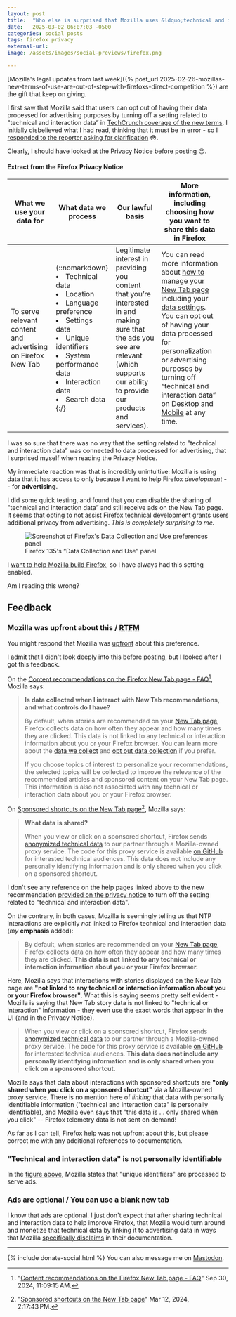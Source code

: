 ```yaml
---
layout: post
title:  "Who else is surprised that Mozilla uses &ldquo;technical and interaction data&rdquo; for advertising purposes on the New Tab Page?"
date:   2025-03-02 06:07:03 -0500
categories: social posts
tags: firefox privacy
external-url:
image: /assets/images/social-previews/firefox.png

---
```


[Mozilla's legal updates from last week]({% post_url 2025-02-26-mozillas-new-terms-of-use-are-out-of-step-with-firefoxs-direct-competition %}) are the gift that keep on giving.

I first saw that Mozilla said that users can opt out of having their data processed for advertising purposes by turning off a setting related to "technical and interaction data” in [TechCrunch coverage of the new terms](https://techcrunch.com/2025/02/28/mozilla-responds-to-backlash-over-new-terms-saying-its-not-using-peoples-data-for-ai/). I initially disbelieved what I had read, thinking that it must be in error - so I [responded to the reporter asking for clarification](https://mastodon.social/@yoasif/114082976581721155) 😳.

Clearly, I should have looked at the Privacy Notice before posting 😔. 

#### Extract from the Firefox Privacy Notice

| What we use your data for                                    | What data we process                                                                                                                                                                                                 | Our lawful basis                                                                                                                                                                              | More information, including choosing how you want to share this data in Firefox                                                                                                                                                                                                         |   |
|--------------------------------------------------------------|----------------------------------------------------------------------------------------------------------------------------------------------------------------------------------------------------------------------|-----------------------------------------------------------------------------------------------------------------------------------------------------------------------------------------------|-----------------------------------------------------------------------------------------------------------------------------------------------------------------------------------------------------------------------------------------------------------------------------------------|---|
| To serve relevant content and advertising on Firefox New Tab | {::nomarkdown}<li>Technical data</li><li>Location</li><li>Language preference</li><li>Settings data</li><li>Unique identifiers</li><li>System performance data</li><li>Interaction data</li><li>Search data</li>{:/} | Legitimate interest in providing you content that  you’re interested in and making sure that the ads you see are relevant  (which supports our ability to provide our products and services). | You can read more information about [how to manage your New Tab page](https://support.mozilla.org/kb/customize-your-new-tab-page) including your [data settings](https://support.mozilla.org/kb/sponsor-privacy). You can opt out of having your data processed for personalization or advertising purposes by turning off “technical and interaction data” on [Desktop](https://support.mozilla.org/kb/technical-and-interaction-data) and [Mobile](https://support.mozilla.org/kb/technical-and-interaction-data) at any time. |   |

I was so sure that there was no way that the setting related to "technical and interaction data” was connected to data processed for advertising, that I surprised myself when reading the Privacy Notice.

My immediate reaction was that is incredibly unintuitive: Mozilla is using data that it has access to only because I want to help Firefox *development* -- for **advertising**. 

I did some quick testing, and found that you can disable the sharing of "technical and interaction data” and still receive ads on the New Tab page. It seems that opting to not assist Firefox technical development grants users additional privacy from advertising. *This is completely surprising to me.*

<p>
	<figure>
	<picture>
	  <img src="{{site.url}}/assets/images/social/posts/firefox-data-collection-135-2x.png" alt="Screenshot of Firefox's Data Collection and Use preferences panel" />
	  <figcaption>Firefox 135's &ldquo;Data Collection and Use&rdquo; panel</figcaption>
	</picture>
</figure>
</p>

I [want to help Mozilla build Firefox](https://bugzilla.mozilla.org/user_profile?user_id=347239), so I have always had this setting enabled.

Am I reading this wrong?

## Feedback

### Mozilla was upfront about this / <abbr title="read the fucking manual">RTFM</abbr>

You might respond that Mozilla was [upfront](https://lemmy.dbzer0.com/comment/17032600) about this preference.

I admit that I didn't look deeply into this before posting, but I looked after I got this feedback.

On the [Content recommendations on the Firefox New Tab page - FAQ](https://support.mozilla.org/en-US/kb/new-tab#w_data-and-privacy)[^1], Mozilla says:

> **Is data collected when I interact with New Tab recommendations, and what controls do I have?**
>
>By default, when stories are recommended on your [New Tab page](https://support.mozilla.org/en-US/kb/about-new-tab-page), Firefox collects data on how often they appear and how many times they are clicked. This data is not linked to any technical or interaction information about you or your Firefox browser. You can learn more about the [data we collect](https://github.com/mozilla/activity-stream/blob/master/docs/v2-system-addon/data_events.md) and [opt out data collection](https://support.mozilla.org/en-US/kb/share-data-mozilla-help-improve-firefox) if you prefer.
>
>If you choose topics of interest to personalize your recommendations, the selected topics will be collected to improve the relevance of the recommended articles and sponsored content on your New Tab page. This information is also not associated with any technical or interaction data about you or your Firefox browser. 

On [Sponsored shortcuts on the New Tab page](https://support.mozilla.org/en-US/kb/sponsor-privacy#w_what-data-is-shared)[^2], Mozilla says:

> **What data is shared?**
>
> When you view or click on a sponsored shortcut, Firefox sends [anonymized technical data](https://www.mozilla.org/privacy/firefox/#recommend-relevant-content) to our partner through a Mozilla-owned proxy service. The code for this proxy service is available [on GitHub](https://github.com/mozilla/gcp-ingestion) for interested technical audiences. This data does not include any personally identifying information and is only shared when you click on a sponsored shortcut.

I don't see any reference on the help pages linked above to the new recommendation [provided on the privacy notice](https://www.mozilla.org/en-US/privacy/firefox/#notice:~:text=products%20and%20services%29.-,You%20can%20read%20more%20information%20about%20how%20to%20manage%20your%20New%20Tab%20page%20including%20your%20data%20settings.%20You%20can%20opt%20out%20of%20having%20your%20data%20processed%20for%20personalization%20or%20advertising%20purposes%20by%20turning%20off%20%E2%80%9Ctechnical%20and%20interaction%20data%E2%80%9D%20on%20Desktop%20and%20Mobile%20at%20any%20time.,-To%20provide%20Mozilla) to turn off the setting related to "technical and interaction data".

On the contrary, in both cases, Mozilla is seemingly telling us that NTP interactions are explicitly *not* linked to Firefox technical and interaction data (*my* **emphasis** added):

> By default, when stories are recommended on your [New Tab page](https://support.mozilla.org/en-US/kb/about-new-tab-page), Firefox collects data on how often they appear and how many times they are clicked. **This data is not linked to any technical or interaction information about you or your Firefox browser.**

Here, Mozilla says that interactions with stories displayed on the New Tab page are **"not linked to any technical or interaction information about you or your Firefox browser"**. What this is saying seems pretty self evident - Mozilla is saying that New Tab story data is not linked to "technical or interaction" information - they even use the exact words that appear in the UI (and in the Privacy Notice).

> When you view or click on a sponsored shortcut, Firefox sends [anonymized technical data](https://www.mozilla.org/privacy/firefox/#recommend-relevant-content) to our partner through a Mozilla-owned proxy service. The code for this proxy service is available [on GitHub](https://github.com/mozilla/gcp-ingestion) for interested technical audiences. **This data does not include any personally identifying information and is only shared when you click on a sponsored shortcut.**

Mozilla says that data about interactions with sponsored shortcuts are **"only shared when you click on a sponsored shortcut"** via a Mozilla-owned proxy service. There is no mention here of *linking* that data with personally identifiable information ("technical and interaction data" is personally identifiable), and Mozilla even says that "this data is ... only shared when you click" -- Firefox telemetry data is not sent on demand!

As far as I can tell, Firefox help was not upfront about this, but please correct me with any additional references to documentation.

### "Technical and interaction data" is not personally identifiable

In the [figure above](#extract-from-the-firefox-privacy-notice), Mozilla states that "unique identifiers" are processed to serve ads.

### Ads are optional / You can use a blank new tab

I know that ads are optional. I just don't expect that after sharing technical and interaction data to help improve Firefox, that Mozilla would turn around and monetize that technical data by linking it to advertising data in ways that Mozilla [specifically disclaims](#mozilla-was-upfront-about-this--rtfm) in their documentation.

[^1]: "[Content recommendations on the Firefox New Tab page - FAQ](https://support.mozilla.org/en-US/kb/new-tab/revision/285809)"  Sep 30, 2024, 11:09:15 AM.
[^2]: "[Sponsored shortcuts on the New Tab page](https://support.mozilla.org/en-US/kb/sponsor-privacy/revision/277826)"   Mar 12, 2024, 2:17:43 PM.

---

{% include donate-social.html %} You can also message me on [Mastodon](https://mastodon.social/@yoasif).

